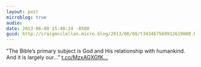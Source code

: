 ```yaml
---
layout: post
microblog: true
audio: 
date: 2013-06-08 15:40:24 -0500
guid: http://craigmcclellan.micro.blog/2013/06/08/t343467569912619008.html
---
```

"The Bible’s primary subject is God and His relationship with humankind. And it is largely our..." [t.co/MzxAGXGfK...](http://t.co/MzxAGXGfK9)
